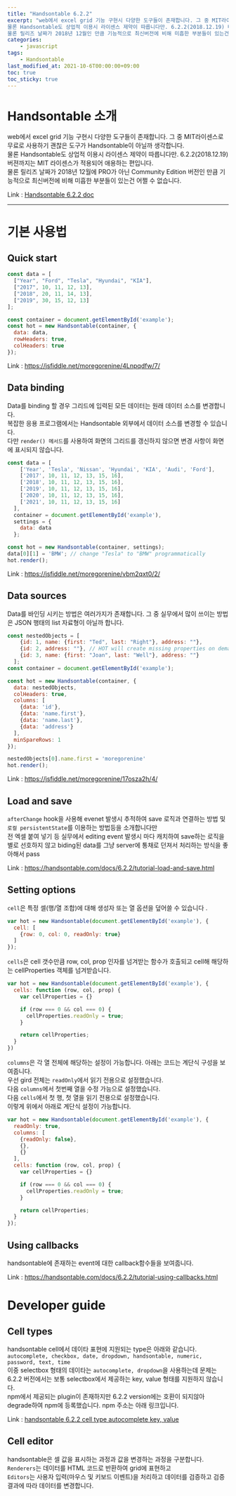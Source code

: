 ```yaml
---
title: "Handsontable 6.2.2"
excerpt: "web에서 excel grid 기능 구현시 다양한 도구들이 존재합니다. 그 중 MIT라이센스로 무료로 사용하기 괜찮은 도구가 Handsontable이 아닐까 생각합니다.  
물론 Handsontable도 상업적 이용시 라이센스 제약이 따릅니다만. 6.2.2(2018.12.19) 버젼까지는 MIT 라이센스가 적용되어 애용하는 편입니다.  
물론 릴리즈 날짜가 2018년 12월인 만큼 기능적으로 최신버전에 비해 미흡한 부분들이 있는건 어쩔 수 없네요.  "
categories:
    - javascript
tags:
    - Handsontable
last_modified_at: 2021-10-6T00:00:00+09:00
toc: true
toc_sticky: true
---
```



# Handsontable 소개
web에서 excel grid 기능 구현시 다양한 도구들이 존재합니다. 그 중 MIT라이센스로 무료로 사용하기 괜찮은 도구가 Handsontable이 아닐까 생각합니다.  
물론 Handsontable도 상업적 이용시 라이센스 제약이 따릅니다만. 6.2.2(2018.12.19) 버젼까지는 MIT 라이센스가 적용되어 애용하는 편입니다.  
물론 릴리즈 날짜가 2018년 12월에 PRO가 아닌 Community Edition 버전인 만큼 기능적으로 최신버전에 비해 미흡한 부분들이 있는건 어쩔 수 없습니다.  
  
Link : [Handsontable 6.2.2 doc](https://handsontable.com/docs/6.2.2/tutorial-introduction.html)

---

# 기본 사용법

## Quick start

```js
const data = [
  ["Year", "Ford", "Tesla", "Hyundai", "KIA"],
  ["2017", 10, 11, 12, 13],
  ["2018", 20, 11, 14, 13],
  ["2019", 30, 15, 12, 13]
];

const container = document.getElementById('example');
const hot = new Handsontable(container, {
  data: data,
  rowHeaders: true,
  colHeaders: true
});
```
Link : <https://jsfiddle.net/moregorenine/4Lnpqdfw/7/>

## Data binding
Data를 binding 할 경우 그리드에 입력된 모든 데이터는 원래 데이터 소스를 변경합니다.  
복잡한 응용 프로그램에서는 Handsontable 외부에서 데이터 소스를 변경할 수 있습니다.  
다만 `render() 메서드`를 사용하여 화면의 그리드를 갱신하지 않으면 변경 사항이 화면에 표시되지 않습니다.  
```js
const data = [
    ['Year', 'Tesla', 'Nissan', 'Hyundai', 'KIA', 'Audi', 'Ford'],
    ['2017', 10, 11, 12, 13, 15, 16],
    ['2018', 10, 11, 12, 13, 15, 16],
    ['2019', 10, 11, 12, 13, 15, 16],
    ['2020', 10, 11, 12, 13, 15, 16],
    ['2021', 10, 11, 12, 13, 15, 16]
  ],
  container = document.getElementById('example'),
  settings = {
    data: data
  };

const hot = new Handsontable(container, settings);
data[0][1] = 'BMW'; // change "Tesla" to "BMW" programmatically
hot.render();
```

Link : <https://jsfiddle.net/moregorenine/vbm2qxt0/2/>

## Data sources
Data를 바인딩 시키는 방법은 여러가지가 존재합니다. 그 중 실무에서 많이 쓰이는 방법은 JSON 행태의 list 자료형이 아닐까 합니다.  
```js
const nestedObjects = [
    {id: 1, name: {first: "Ted", last: "Right"}, address: ""},
    {id: 2, address: ""}, // HOT will create missing properties on demand
    {id: 3, name: {first: "Joan", last: "Well"}, address: ""}
  ];
const container = document.getElementById('example');

const hot = new Handsontable(container, {
  data: nestedObjects,
  colHeaders: true,
  columns: [
    {data: 'id'},
    {data: 'name.first'},
    {data: 'name.last'},
    {data: 'address'}
  ],
  minSpareRows: 1
});

nestedObjects[0].name.first = 'moregorenine'
hot.render();
```

Link : <https://jsfiddle.net/moregorenine/17osza2h/4/>

## Load and save
`afterChange` hook을 사용해 evenet 발생시 추적하여 save 로직과 연결하는 방법 및 `로컬 persistentState`를 이용하는 방법등을 소개합니다만  
전 엑셀 붙여 넣기 등 실무에서 editing event 발생시 마다 캐치하여 save하는 로직을 별로 선호하지 않고 biding된 data를 그냥 server에 통채로 던져서 처리하는 방식을 좋아해서 pass

Link : <https://handsontable.com/docs/6.2.2/tutorial-load-and-save.html>

## Setting options
`cell`은 특정 셀(행/열 조합)에 대해 생성자 또는 열 옵션을 덮어쓸 수 있습니다 . 
```js
var hot = new Handsontable(document.getElementById('example'), {
  cell: [
    {row: 0, col: 0, readOnly: true}
  ]
});
```
`cells`은 cell 갯수만큼 row, col, prop 인자를 넘겨받는 함수가 호출되고 cell해 해당하는 cellProperties 객체를 넘겨받습니다.
```js
var hot = new Handsontable(document.getElementById('example'), {
  cells: function (row, col, prop) {
    var cellProperties = {}

    if (row === 0 && col === 0) {
      cellProperties.readOnly = true;
    }

    return cellProperties;
  }
})
```
`columns`은 각 열 전체에 해당하는 설정이 가능합니다. 아래는 코드는 계단식 구성을 보여줍니다.  
우선 gird 전체는 `readOnly`에서 읽기 전용으로 설정했습니다.  
다음 `columns`에서 첫번째 열을 수정 가능으로 설정했습니다.  
다음 `cells`에서 첫 행, 첫 열을 읽기 전용으로 설정했습니다.  
이렇게 위에서 아래로 계단식 설정이 가능합니다.
```js
var hot = new Handsontable(document.getElementById('example'), {
  readOnly: true,
  columns: [
    {readOnly: false},
    {},
    {}
  ],
  cells: function (row, col, prop) {
    var cellProperties = {}

    if (row === 0 && col === 0) {
      cellProperties.readOnly = true;
    }

    return cellProperties;
  }
});
```

## Using callbacks
handsontable에 존재하는 event에 대한 callback함수들을 보여줍니다.  
  
Link : <https://handsontable.com/docs/6.2.2/tutorial-using-callbacks.html>

# Developer guide

## Cell types
handsontable cell에서 데이타 표현에 지원되는 type은 아래와 같습니다.   
`autocomplete, checkbox, date, dropdown, handsontable, numeric, password, text, time`  
이중 selectbox 형태의 데이타는 `autocomplete, dropdown`을 사용하는데 문제는 6.2.2 버전에서는 보통 selectbox에서 제공하는 key, value 형태를 지원하지 않습니다.  
npm에서 제공되는 plugin이 존재하지만 6.2.2 version에는 호환이 되지않아 degrade하여 npm에 등록했습니다. npm 주소는 아래 링크입니다.  
  
Link : [handsontable 6.2.2 cell type autocomplete key, value](https://www.npmjs.com/package/handsontable-6.2.2-celltype-key-value)

## Cell editor
handsontable은 셀 값을 표시하는 과정과 값을 변경하는 과정을 구분합니다.  
`Renderers`는 데이터를 HTML 코드로 반환하여 grid에 표현하고  
`Editors`는 사용자 입력(마우스 및 키보드 이벤트)을 처리하고 데이터를 검증하고 검증 결과에 따라 데이터를 변경합니다.